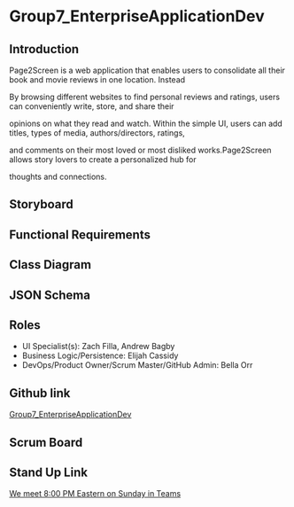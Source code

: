 # Group7_EnterpriseApplicationDev

## Introduction
Page2Screen is a web application that enables users to consolidate all their book and movie reviews in one location. Instead 

By browsing different websites to find personal reviews and ratings, users can conveniently write, store, and share their 

opinions on what they read and watch. Within the simple UI, users can add titles, types of media, authors/directors, ratings, 

and comments on their most loved or most disliked works.Page2Screen allows story lovers to create a personalized hub for 

thoughts and connections.

## Storyboard

## Functional Requirements

## Class Diagram

## JSON Schema

## Roles
* UI Specialist(s): Zach Filla, Andrew Bagby
* Business Logic/Persistence: Elijah Cassidy
* DevOps/Product Owner/Scrum Master/GitHub Admin: Bella Orr

## Github link
[Group7_EnterpriseApplicationDev](https://github.com/bella-orr/Group7_EnterpriseApplicationDev.git)

## Scrum Board

## Stand Up Link
[We meet 8:00 PM Eastern on Sunday in Teams](https://teams.microsoft.com/l/meetup-join/19%3ameeting_NDYzZGU4MzgtMWUwZS00OTU1LThjNDQtZWUzYjdiZWM2OTMx%40thread.v2/0?context=%7b%22Tid%22%3a%22f5222e6c-5fc6-48eb-8f03-73db18203b63%22%2c%22Oid%22%3a%2226d681d5-1ec6-40ee-aa28-ef79944434d3%22%7d 
)
